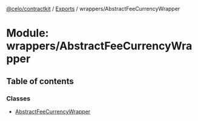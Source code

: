 [@celo/contractkit](../README.md) / [Exports](../modules.md) / wrappers/AbstractFeeCurrencyWrapper

# Module: wrappers/AbstractFeeCurrencyWrapper

## Table of contents

### Classes

- [AbstractFeeCurrencyWrapper](../classes/wrappers_AbstractFeeCurrencyWrapper.AbstractFeeCurrencyWrapper.md)
